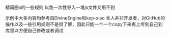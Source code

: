 精简圈x的一些规则
以免一次性导入一堆js文件又用不到


示例中大多内容均参考自DivineEngine和kop-xiao
本人并非开发者，对GitHub的操作以及一些引用规则不是很了解，因此只能一个一个copy下来再上传到自己到库里以方便自己修改或者调试
